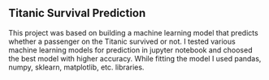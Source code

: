 ## Titanic Survival Prediction

This project was based on building a machine learning model that predicts whether a passenger on the Titanic survived or not.
I tested various machine learning models for prediction in jupyter notebook and choosed the best model with higher accuracy.
While fitting the model I used pandas, numpy, sklearn, matplotlib, etc. libraries.
